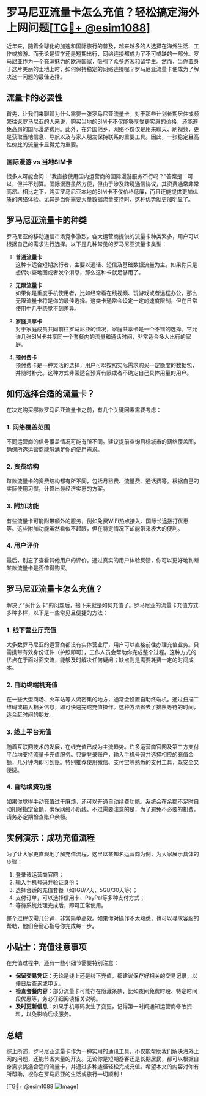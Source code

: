 # 罗马尼亚流量卡怎么充值？轻松搞定海外上网问题[[TG💪+ @esim1088](https://t.me/s/esim1088)]

近年来，随着全球化的加速和国际旅行的普及，越来越多的人选择在海外生活、工作或旅游。而无论是留学还是短期出行，网络连接都成为了不可或缺的一部分。罗马尼亚作为一个充满魅力的欧洲国家，吸引了众多游客和留学生。然而，当你置身于这片美丽的土地上时，如何保持稳定的网络连接呢？罗马尼亚流量卡便成为了解决这一问题的最佳选择。

## 流量卡的必要性

首先，让我们来聊聊为什么需要一张罗马尼亚流量卡。对于那些计划长期居住或频繁往返罗马尼亚的人来说，购买当地的SIM卡不仅能够享受更实惠的价格，还能避免高昂的国际漫游费用。此外，在异国他乡，网络不仅仅是用来聊天、刷视频，更是获取当地信息、导航以及与家人朋友保持联系的重要工具。因此，一张稳定且高性价比的流量卡显得尤为重要。

### 国际漫游 vs 当地SIM卡

很多人可能会问：“我直接使用国内运营商的国际漫游服务不行吗？”答案是：可以，但并不划算。国际漫游虽然方便，但由于涉及跨境通信协议，其资费通常非常高昂。相比之下，购买罗马尼亚本地的SIM卡不仅价格低廉，而且还能提供更加优质的网络体验。尤其是当你需要大量数据流量支持时，这种优势就更加明显了。

## 罗马尼亚流量卡的种类

罗马尼亚的移动通信市场竞争激烈，各大运营商提供的流量卡种类繁多，用户可以根据自己的需求进行选择。以下是几种常见的罗马尼亚流量卡类型：

1. **普通流量卡**  
   这种卡适合短期旅行者，主要以通话、短信及基础数据流量为主。如果你只是想偶尔查地图或者发个消息，那么这种卡就足够用了。

2. **无限流量卡**  
   如果你是重度手机使用者，比如经常看在线视频、玩游戏或者远程办公，那么无限流量卡将是你的最佳选择。这类卡通常会设定一定的速度限制，但在日常使用中几乎感觉不到差异。

3. **家庭共享卡**  
   对于家庭成员共同前往罗马尼亚的情况，家庭共享卡是一个不错的选择。它允许几张SIM卡共享同一个套餐内的流量和通话时间，非常适合多人出行的家庭。

4. **预付费卡**  
   预付费卡是一种灵活的选择，用户可以按照实际需求购买一定额度的数据包，并随时补充。这种方式非常适合预算有限或者不确定自己具体用量的用户。

## 如何选择合适的流量卡？

在决定购买哪款罗马尼亚流量卡之前，有几个关键因素需要考虑：

### 1. **网络覆盖范围**
   不同运营商的信号覆盖情况可能有所不同。建议提前查询目标城市的网络覆盖图，确保所选运营商能够满足你的使用需求。

### 2. **资费结构**
   每款流量卡的资费结构都有所不同，包括月租费、流量费、通话费等。根据自己的实际使用习惯，计算出最经济实惠的方案。

### 3. **附加功能**
   有些流量卡可能附带额外的服务，例如免费WiFi热点接入、国际长途拨打优惠等。这些附加功能虽然看似不起眼，但在特定情况下却能带来极大的便利。

### 4. **用户评价**
   最后，别忘了查看其他用户的评价。通过真实的用户体验反馈，你可以更好地判断某款流量卡是否值得购买。

## 罗马尼亚流量卡怎么充值？

解决了“买什么卡”的问题后，接下来就是如何充值了。罗马尼亚的流量卡充值方式多种多样，以下是一些常见且便捷的方法：

### 1. **线下营业厅充值**
   大多数罗马尼亚的运营商都设有实体营业厅，用户可以直接前往办理充值业务。只需携带有效身份证件（护照即可），工作人员会帮助你完成整个过程。这种方式的优点在于面对面交流，能够及时解决任何疑问；缺点则是需要耗费一定的时间成本。

### 2. **自助终端机充值**
   在一些大型商场、火车站等人流密集的地方，通常会设置自助终端机。通过扫描二维码或输入相关信息，即可快速完成充值操作。这种方法省去了排队等待的时间，适合赶时间的朋友。

### 3. **线上平台充值**
   随着互联网技术的发展，在线充值已成为主流趋势。许多运营商官网及第三方支付平台均支持流量卡充值服务。只需登录账户，输入手机号码并选择相应的充值金额，几分钟内即可到账。特别推荐使用微信、支付宝等熟悉的支付工具，既安全又便捷。

### 4. **自动续费功能**
   如果你觉得手动充值过于麻烦，还可以开通自动续费功能。系统会在余额不足时自动扣除指定金额，确保网络不断线。不过需要注意的是，为了避免不必要的扣费，请务必定期检查账户余额。

## 实例演示：成功充值流程

为了让大家更直观地了解充值流程，这里以某知名运营商为例，为大家展示具体的步骤：

1. 登录该运营商官网；
2. 输入手机号码并验证身份；
3. 选择合适的充值套餐（如1GB/7天、5GB/30天等）；
4. 支付订单，可以选择信用卡、PayPal等多种支付方式；
5. 等待系统处理完成后，即可正常使用。

整个过程仅需几分钟，非常简单高效。如果你对操作不太熟悉，也可以寻求客服的帮助，他们会耐心指导你完成每一步。

## 小贴士：充值注意事项

在充值过程中，还有一些小细节需要特别注意：

- **保留交易凭证**：无论是线上还是线下充值，都建议保存好相关的交易记录，以便日后查询或申诉。
- **检查套餐内容**：部分流量卡可能存在隐藏条款，比如夜间免费时段、特定时间段优惠等，务必仔细阅读相关说明。
- **及时更新信息**：如果手机号码发生了变更，记得第一时间通知运营商修改资料，以免影响后续服务。

## 总结

综上所述，罗马尼亚流量卡作为一种实用的通讯工具，不仅能帮助我们解决海外上网的问题，还能节省大量的开支。无论你是短期游客还是长期居民，都可以根据自身需求挑选合适的流量卡，并通过多种途径轻松完成充值。希望本文的内容对你有所帮助，祝你在罗马尼亚的生活或旅行一切顺利！

[[TG💪+ @esim1088](https://t.me/s/esim1088) ![Image](https://i.postimg.cc/4NQfJmqS/Snipaste-2025-05-13-00-14-12.png)]